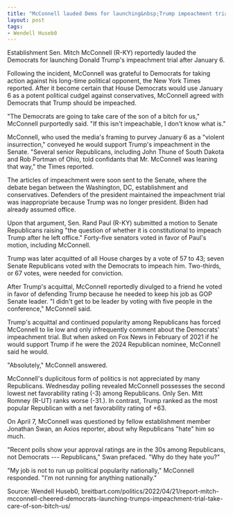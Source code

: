 ```yaml
---
title: "McConnell lauded Dems for launching&nbsp;Trump impeachment trial"
layout: post
tags:
- Wendell Huseb0
---
```


Establishment Sen. Mitch McConnell (R-KY) reportedly lauded the Democrats for launching Donald Trump's impeachment trial after January 6.

Following the incident, McConnell was grateful to Democrats for taking action against his long-time political opponent, the New York Times reported. After it become certain that House Democrats would use January 6 as a potent political cudgel against conservatives, McConnell agreed with Democrats that Trump should be impeached.

"The Democrats are going to take care of the son of a bitch for us," McConnell purportedly said. "If this isn't impeachable, I don't know what is."

McConnell, who used the media's framing to purvey January 6 as a "violent insurrection," conveyed he would support Trump's impeachment in the Senate. "Several senior Republicans, including John Thune of South Dakota and Rob Portman of Ohio, told confidants that Mr. McConnell was leaning that way," the Times reported.

The articles of impeachment were soon sent to the Senate, where the debate began between the Washington, DC, establishment and conservatives. Defenders of the president maintained the impeachment trial was inappropriate because Trump was no longer president. Biden had already assumed office.

Upon that argument, Sen. Rand Paul (R-KY) submitted a motion to Senate Republicans raising "the question of whether it is constitutional to impeach Trump after he left office." Forty-five senators voted in favor of Paul's motion, including McConnell.

Trump was later acquitted of all House charges by a vote of 57 to 43; seven Senate Republicans voted with the Democrats to impeach him. Two-thirds, or 67 votes, were needed for conviction.

After Trump's acquittal, McConnell reportedly divulged to a friend he voted in favor of defending Trump because he needed to keep his job as GOP Senate leader. "I didn't get to be leader by voting with five people in the conference," McConnell said.

Trump's acquittal and continued popularity among Republicans has forced McConnell to lie low and only infrequently comment about the Democrats' impeachment trial. But when asked on Fox News in February of 2021 if he would support Trump if he were the 2024 Republican nominee, McConnell said he would.

"Absolutely," McConnell answered.

McConnell's duplicitous form of politics is not appreciated by many Republicans. Wednesday polling revealed McConnell possesses the second lowest net favorability rating (-3) among Republicans. Only Sen. Mitt Romney (R-UT) ranks worse (-31.). In contrast, Trump ranked as the most popular Republican with a net favorability rating of +63.

On April 7, McConnell was questioned by fellow establishment member Jonathan Swan, an Axios reporter, about why Republicans "hate" him so much.

"Recent polls show your approval ratings are in the 30s among Republicans, not Democrats --- Republicans," Swan prefaced. "Why do they hate you?"

"My job is not to run up political popularity nationally," McConnell responded. "I'm not running for anything nationally."

Source: Wendell Huseb0, breitbart.com/politics/2022/04/21/report-mitch-mcconnell-cheered-democrats-launching-trumps-impeachment-trial-take-care-of-son-bitch-us/
